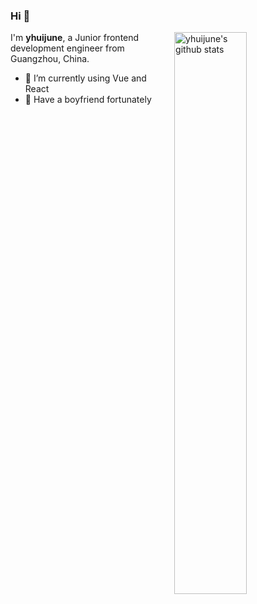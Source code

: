 ### Hi 👋

<img width="48%" align="right" alt="yhuijune's github stats"  src="https://github-readme-stats.vercel.app/api?username=yhuijune&show_icons=true&include_all_commits=true">

I'm **yhuijune**, a Junior frontend development engineer from Guangzhou, China.

- 🌱 I’m currently using Vue and React
- 💞 Have a boyfriend fortunately

<!---
yhuijune/yhuijune is a ✨ special ✨ repository because its `README.md` (this file) appears on your GitHub profile.
You can click the Preview link to take a look at your changes.
--->
